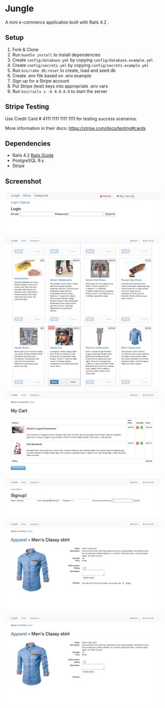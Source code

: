 # Jungle

A mini e-commerce application built with Rails 4.2 .


## Setup

1. Fork & Clone
2. Run `bundle install` to install dependencies
3. Create `config/database.yml` by copying `config/database.example.yml`
4. Create `config/secrets.yml` by copying `config/secrets.example.yml`
5. Run `bin/rake db:reset` to create, load and seed db
6. Create .env file based on .env.example
7. Sign up for a Stripe account
8. Put Stripe (test) keys into appropriate .env vars
9. Run `bin/rails s -b 0.0.0.0` to start the server

## Stripe Testing

Use Credit Card # 4111 1111 1111 1111 for testing success scenarios.

More information in their docs: <https://stripe.com/docs/testing#cards>

## Dependencies

* Rails 4.2 [Rails Guide](http://guides.rubyonrails.org/v4.2/)
* PostgreSQL 9.x
* Stripe


## Screenshot
!["Screenshot of Login page"](https://github.com/anithaamarnath/jungle-rails/blob/master/screenshot/login.png)

!["Screenshot of Home page"](https://github.com/anithaamarnath/jungle-rails/blob/master/screenshot/home.png)

!["Screenshot of My Cart page"](https://github.com/anithaamarnath/jungle-rails/blob/master/screenshot/mycart.png)


!["Screenshot of Sign up page"](https://github.com/anithaamarnath/jungle-rails/blob/master/screenshot/singup.png)


!["Screenshot of Create page"](https://github.com/anithaamarnath/jungle-rails/blob/master/screenshot/user_review_create.png)

!["Screenshot of review_edit and delete"](https://github.com/anithaamarnath/jungle-rails/blob/master/screenshot/review_Delete.png)

